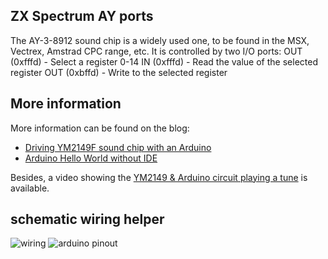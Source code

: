 ZX Spectrum AY ports
--------------------

The AY-3-8912 sound chip is a widely used one, to be found in the MSX, Vectrex, Amstrad CPC range, etc. It is controlled by two I/O ports:
OUT (0xfffd)   - Select a register 0-14
IN  (0xfffd)   - Read the value of the selected register
OUT (0xbffd)   - Write to the selected register


More information
----------------

More information can be found on the blog:

* [Driving YM2149F sound chip with an Arduino][2]
* [Arduino Hello World without IDE][3]

Besides, a video showing the [YM2149 & Arduino circuit playing a tune][1] is
available.

[1]: https://www.youtube.com/watch?v=MTRJdDbY048
[2]: http://www.florentflament.com/blog/driving-ym2149f-sound-chip-with-an-arduino.html
[3]: http://www.florentflament.com/blog/arduino-hello-world-without-ide.html


## schematic wiring helper
![wiring](ym2149-arduino-schematic.png)
![arduino pinout](https://i.stack.imgur.com/dVkQU.jpg)
